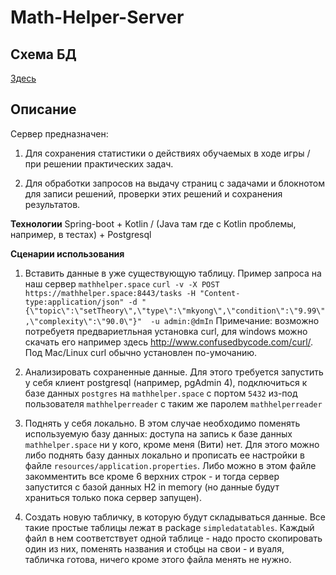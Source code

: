 ﻿# Math-Helper-Server## Схема БД[Здесь](https://dbdiagram.io/d/5f8ab35b3a78976d7b7801a3)## ОписаниеСервер предназначен:1. Для сохранения статистики о действиях обучаемых в ходе игры / при решении практических  задач.2. Для обработки запросов на выдачу страниц с задачами и блокнотом для записи решений, проверки  этих  решений и сохранения результатов. **Технологии** Spring-boot + Kotlin / (Java там где с Kotlin проблемы, например, в тестах) + Postgresql  **Сценарии использования**  1. Вставить данные в уже существующую таблицу. Пример запроса на  наш сервер `mathhelper.space``curl -v -X POST https://mathhelper.space:8443/tasks -H "Content-type:application/json" -d "{\"topic\":\"setTheory\",\"type\":\"mkyong\",\"condition\":\"9.99\",\"complexity\":\"90.0\"}"  -u admin:@dmIn` Примечание: возможно потребуетя предвариетльная установка curl, для windows можно скачать его например здесь http://www.confusedbycode.com/curl/. Под Mac/Linux curl обычно установлен по-умочанию.  2. Анализировать сохраненные данные. Для  этого требуется запустить у себя клиент postgresql (например, pgAdmin 4), подключиться к базе данных `postgres` на `mathhelper.space` с портом `5432` из-под  пользователя `mathhelperreader` с таким же паролем `mathhelperreader`  3. Поднять у себя локально. В этом случае необходимо поменять используемую базу данных: доступа на запись к базе данных `mathhelper.space` ни у кого, кроме меня (Вити) нет. Для этого можно либо поднять базу данных локально и прописать ее настройки в файле `resources/application.properties`. Либо  можно в этом файле закомментить все кроме 6 верхних строк - и тогда сервер запустится с базой данных H2 in memory (но данные будут храниться только пока сервер запущен).  4. Создать новую табличку, в которую будут складываться данные. Все такие простые таблицы лежат в  package `simpledatatables`. Каждый файл в нем соответствует одной таблице - надо просто скопировать один из них, поменять названия и стобцы на свои - и вуаля, табличка готова, ничего кроме этого  файла менять не нужно. 